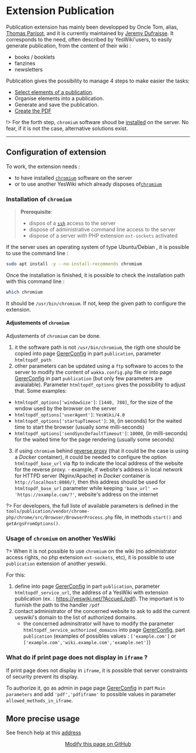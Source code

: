 # Extension Publication

Publication extension has mainly been developped by Oncle Tom, alias, [Thomas Parisot](https://github.com/thom4parisot/), and it is currently maintained by [Jeremy Dufraisse](https://github.com/J9rem/). It corresponds to the need, often described by YesWiki'users, to easily generate publication, from the content of their wiki : 
 - books / booklets
 - fanzines
 - newsletters

Publication gives the possibility to manage 4 steps to make easier the tasks:
 - [Select elements of a publication](/tools/publication/docs/fr/README?id=select-elements-of-a-publication).
 - Organise elements into a publication.
 - Generate and save the publication.
 - [Create the PDF](/tools/publication/docs/fr/README?id=create-the-pdf)

!> For the forth step, `chromium` software shoud be [installed](?id=installation-of-chromium) on the server. No fear, if it is not the case, alternative solutions exist.


----

## Configuration of extension

To work, the extension needs :
 - to have installed [`chromium`](https://www.chromium.org/Home) software on the server
 - or to use another YesWiki which already disposes of[`chromium`](https://www.chromium.org/Home)

### Installation of `chromium`

> **Prerequisite**:
> - dispos of a [`ssh`](https://en.wikipedia.org/wiki/Secure_Shell) access to the server
> - dispose of administrative command line access to the server
> - dispose of a server with PHP extension `ext-sockets` activated

If the server uses an operating system of type Ubuntu/Debian , it is possible to use the command line :

```bash
sudo apt install -y --no-install-recommends chromium
```

Once the installation is finished, it is possible to check the installation path with this command line :
```bash
which chromium
```

It should be `/usr/bin/chromium`. If not, keep the given path to configure the extension.

#### Adjustements of `chromium`

Adjustements of `chromium` can be done.

 1. it the software path is not `/usr/bin/chromium`, the rigth one should be copied into page [GererConfig](?GererConfig 'Page config :ignore') in part `publication`, parameter `htmltopdf_path`
 2. other parameters can be updated using a `ftp` software to acces to the server to modify the content of `wakka.config.php` file or into page [GererConfig](?GererConfig 'Page config :ignore') in part `publication` (but only few parameters are avaialable). Parameter `htmltopdf_options` gives the possibility to adjust that. Some examples:
   - `htmltopdf_options['windowSize']`: `[1440, 780]`, for the size of the wndow used by the browser on the server
   - `htmltopdf_options['userAgent']`: `YesWiki/4.0`
   - `htmltopdf_options['startupTimeout']`: `30`, (in seconds) for the waited time to start the browser (usually some milli-seconds)
   - `htmltopdf_options['sendSyncDefaultTimeout']`: `10000`, (in milli-seconds) for the waited time for the page rendering (usually some seconds)
  3. if using `chromium` behind [reverse proxy](https://en.wikipedia.org/wiki/Reverse_proxy) (that it could be the case is using a _Docker_ container), it could be needed to configure the option `htmltopdf_base_url` via ftp to indicate the local address of the website for the reverse proxy.
    - example, if website's address in local network for HTTPD server (Nginx/Apache) in _Docker_ container is `http://localhost:8080/?`, then this address should be used for `htmltopdf_base_url` parameter while keeping `'base_url' => 'https://example.com/?'`, website's address on the internet

?> For developers, the full liste of available parameters is defined in the `tools/publication/vendor/chrome-php/chrome/src/Browser/BrowserProcess.php` file, in methods `start()` and `getArgsFromOptions()`.

### Usage of `chromium` on another YesWiki

?> When it is not possible to use `chromium` on the wiki (no administrator access rights, no php extension `ext-sockets`, etc), it is possible to use `publication` extension of another yeswiki.

For this:
 1. define into page [GererConfig](?GererConfig 'Page config :ignore') in part `publication`, parameter `htmltopdf_service_url`, the address of a YesWiki with extension publication (ex. : https://yeswiki.net/?AccueiL/pdf). The important is to furnish the path to the handler `/pdf`
 2. contact administrator of the concerned website to ask to add the current ueswiki's domain to the list of authorized domains.
    - the concerned adminsitrator will have to modify the parameter `htmltopdf_service_authorized_domains` into page [GererConfig](?GererConfig 'Page config :ignore'), part `publication` (examples of possibles values : `['example.com']` or `['example.com','wiki.example.com','example.net']`)

### What do if print page does not display in `iframe` ?

If print page does not display in `iframe`, it is possible that server constraints of security prevent its display.

To authorize it, go as admin in page page [GererConfig](?GererConfig 'Page config :ignore') in part `Main parameters` and add `'pdf','pdfiframe'` to possible values in parameter `allowed_methods_in_iframe`.

## More precise usage

See french help at this [address](/tools/publication/docs/fr/?id=utilisation-d%c3%a9taill%c3%a9e)

<div style="text-align:center;">

[Modify this page on GitHub](https://github.com/YesWiki/yeswiki-extension-publication/edit/doc/docs/en/README.md)

</div>
